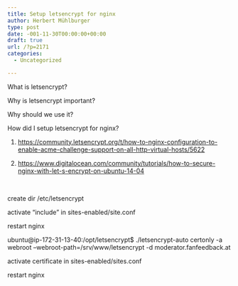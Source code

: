 ```yaml
---
title: Setup letsencrypt for nginx
author: Herbert Mühlburger
type: post
date: -001-11-30T00:00:00+00:00
draft: true
url: /?p=2171
categories:
  - Uncategorized

---
```

What is letsencrypt?

Why is letsencrypt important?

Why should we use it?

How did I setup letsencrypt for nginx?

1) https://community.letsencrypt.org/t/how-to-nginx-configuration-to-enable-acme-challenge-support-on-all-http-virtual-hosts/5622

2) https://www.digitalocean.com/community/tutorials/how-to-secure-nginx-with-let-s-encrypt-on-ubuntu-14-04

&nbsp;

create dir /etc/letsencrypt

activate &#8220;include&#8221; in sites-enabled/site.conf

restart nginx

ubuntu@ip-172-31-13-40:/opt/letsencrypt$ ./letsencrypt-auto certonly -a webroot &#8211;webroot-path=/srv/www/letsencrypt -d moderator.fanfeedback.at

activate certificate in sites-enabled/sites.conf

restart nginx